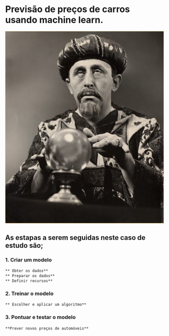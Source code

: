 # Previsão de preços de carros usando **machine learn**.
![Funny Predction](funnyPrediction.jpeg)

## As estapas a serem seguidas neste caso de estudo são;

### 1. Criar um modelo

    ** Obter os dados**
    ** Preparar os dados**
    ** Definir recursos**

### 2. Treinar o modelo

    ** Escolher e aplicar um algoritmo**

### 3. Pontuar e testar o modelo

    **Prever novos preços de automóveis**
